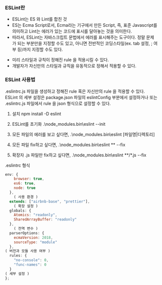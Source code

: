 ### ESLint란
- ESLint는 ES 와 Lint를 합친 것
- ES는 Ecma Script로서, Ecma라는 기구에서 만든 Script, 즉, 표준 Javascript를 의미하고 Lint는 에러가 있는 코드에 표시를 달아놓는 것을 의미한다.
- 따라서, ESLint는 자바스크립트 문법에서 에러를 표시해주는 도구이다. 정말 문제가 되는 부분만을 지정할 수도 있고, 아니면 전반적인 코딩스타일(ex. tab 설정, ; 여부 등)까지 지정할 수도 있다.

* 미리 스타일과 규칙이 정해진 rule 을 적용시킬 수 있다.
* 개발자가 자신만의 스타일과 규칙을 유동적으로 정해서 적용할 수 있다.


### ESLint 사용법
.eslintrc.js 파일을 생성하고 정해진 rule 혹은 자신만의 rule 을 적용할 수 있다.
ESLint 의 세부 설정은 package.json 파일의 eslintConfig 부분에서 설정하거나 또는 .eslintrc.js 파일에서 rule 을 json 형식으로 설정할 수 있다.

1. 설치
npm install -D eslint
2. ESLint를 초기화
.\node_modules\.bin\eslint --init

3. 모든 파일의 에러를 보고 싶다면,
.\node_modules\.bin\eslint [파일명|디렉토리]
4. 모든 파일 fix하고 싶다면,
.\node_modules\.bin\eslint ** --fix
5. 확장자 .js 파일만 fix하고 싶다면,
.\node_modules\.bin\eslint **/*.js --fix


.eslintrc 형식
~~~ js
env: {
    browser: true,
    es6: true,
    node: true
  },
	( 사용 환경 )
  extends: ["airbnb-base", "prettier"],
	( 확장 설정 )
  globals: {
    Atomics: "readonly",
    SharedArrayBuffer: "readonly"
  },
	( 전역 변수 )
  parserOptions: {
    ecmaVersion: 2018,
    sourceType: "module"
  },
( 버전과 모듈 사용 여부 )
  rules: {
    "no-console": 0,
    "func-names": 0
  }
( 세부 설정 )
};
~~~